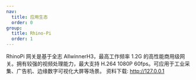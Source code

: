```yaml
---
nav:
  title: 应用生态
  order: 0
group:
  title: Rhino-Pi
  order: 1
---
```


RhinoPi 网关是基于全志 AllwinnerH3，最高工作频率 1.2G 的高性能商用级网关。拥有较强的视频处理能力，最大支持 H.264 1080P 60fps。可应用于工业采集、广告机、边缘数字可视化大屏等场景。
资料下载: http://127.0.0.1
